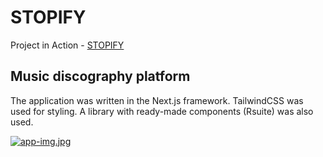 # STOPIFY

Project in Action - [STOPIFY](https://stopify-next12.vercel.app/)

## Music discography platform

The application was written in the Next.js framework.
TailwindCSS was used for styling.
A library with ready-made components (Rsuite) was also used.

[![app-img.jpg](https://i.postimg.cc/MpjRGbq6/app-img.jpg)](https://postimg.cc/9DCz89DK)

